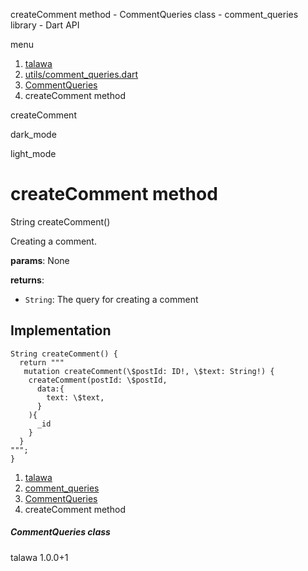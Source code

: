 




createComment method - CommentQueries class - comment\_queries library - Dart API







menu

1. [talawa](../../index.html)
2. [utils/comment\_queries.dart](../../utils_comment_queries/utils_comment_queries-library.html)
3. [CommentQueries](../../utils_comment_queries/CommentQueries-class.html)
4. createComment method

createComment


dark\_mode

light\_mode




# createComment method


String
createComment()

Creating a comment.

**params**:
None

**returns**:

* `String`: The query for creating a comment

## Implementation

```
String createComment() {
  return """
   mutation createComment(\$postId: ID!, \$text: String!) {
    createComment(postId: \$postId,
      data:{
        text: \$text,
      }
    ){
      _id
    }
  }
""";
}
```

 


1. [talawa](../../index.html)
2. [comment\_queries](../../utils_comment_queries/utils_comment_queries-library.html)
3. [CommentQueries](../../utils_comment_queries/CommentQueries-class.html)
4. createComment method

##### CommentQueries class





talawa
1.0.0+1






